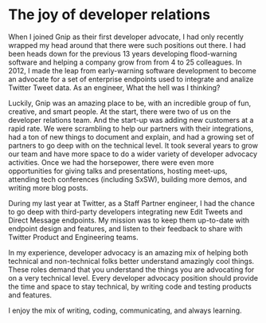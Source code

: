# The joy of developer relations

When I joined Gnip as their first developer advocate, I had only recently wrapped my head around that there were such positions out there. I had been heads down for the previous 13 years developing flood-warning software and helping a company grow from from 4 to 25 colleagues. In 2012, I made the leap from early-warning software development to become an advocate for a set of enterprise endpoints used to integrate and analize Twitter Tweet data. As an engineer, What the hell was I thinking?  

Luckily, Gnip was an amazing place to be, with an incredible group of fun, creative, and smart people. At the start, there were two of us on the developer relations team. And the start-up was adding new customers at a rapid rate. We were scrambling to help our partners with their integrations, had a ton of new things to document and explain, and had a growing set of partners to go deep with on the technical level. It took several years to grow our team and have more space to do a wider variety of developer advocacy activities. Once we had the horsepower, there were even more opportunities for giving talks and presentations, hosting meet-ups, attending tech conferences (including SxSW), building more demos, and writing more blog posts. 

During my last year at Twitter, as a Staff Partner engineer, I had the chance to go deep with third-party developers integrating new Edit Tweets and Direct Message endpoints. My mission was to keep them up-to-date with endpoint design and features, and listen to their feedback to share with Twitter Product and Engineering teams. 

In my experience, developer advocacy is an amazing mix of helping both technical and non-technical folks better understand amazingly cool things. These roles demand that you understand the things you are advocating for on a very technical level. Every developer advocacy position should provide the time and space to stay technical, by writing code and testing products and features. 

I enjoy the mix of writing, coding, communicating, and always learning. 
